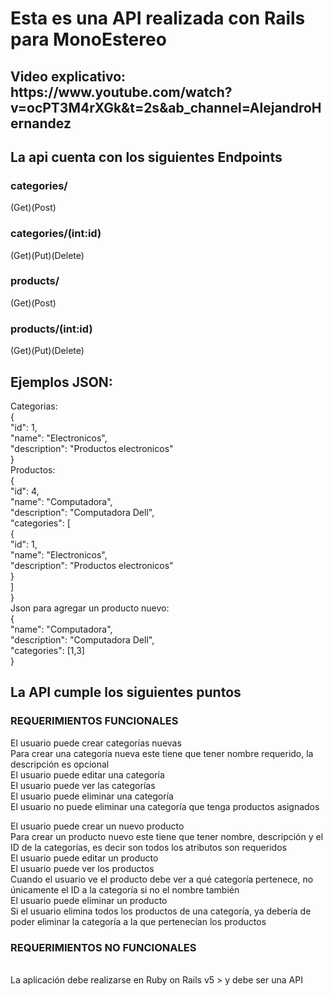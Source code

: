<h1>Esta es una API realizada con Rails para MonoEstereo</h1>
<h2>Video explicativo: https://www.youtube.com/watch?v=ocPT3M4rXGk&t=2s&ab_channel=AlejandroHernandez </h2>
<h2>La api cuenta con los siguientes Endpoints</h2>
<h3>categories/</h3>
(Get)(Post)
<h3>categories/(int:id)</h3>
 (Get)(Put)(Delete)
 <h3>products/</h3>
 (Get)(Post)
 <h3>products/(int:id)</h3>
 (Get)(Put)(Delete)
 <h2> Ejemplos JSON:</h2>
  Categorias:<br>
   {<br>
        "id": 1,<br>
        "name": "Electronicos",<br>
        "description": "Productos electronicos"<br>
   }<br>
   Productos: <br>
   {<br>
    "id": 4,<br>
    "name": "Computadora",<br>
    "description": "Computadora Dell",<br>
    "categories": [<br>
        {<br>
            "id": 1,<br>
            "name": "Electronicos",<br>
            "description": "Productos electronicos"<br>
        }<br>
    ]<br>
}<br>
   Json para agregar un producto nuevo:<br>
   {<br>
    "name": "Computadora",<br>
    "description": "Computadora Dell",<br>
    "categories": [1,3]<br>
}<br>
   <h2>La API cumple los siguientes puntos </h2>
   <h3>REQUERIMIENTOS FUNCIONALES</h3>
El usuario puede crear categorías nuevas<br>
    Para crear una categoría nueva este tiene que tener nombre requerido, la descripción es opcional<br>
El usuario puede editar una categoría<br>
El usuario puede ver las categorías<br>
El usuario puede eliminar una categoría<br>
    El usuario no puede eliminar una categoría que tenga productos asignados<br>

El usuario puede crear un nuevo producto<br>
    Para crear un producto nuevo este tiene que tener nombre, descripción y el ID de la categorías, es decir son todos los atributos son requeridos<br>
El usuario puede editar un producto<br>
El usuario puede ver los productos<br>
    Cuando el usuario ve el producto debe ver a qué categoría pertenece, no únicamente el ID a la categoría si no el nombre también<br>
El usuario puede eliminar un producto<br>
    Si el usuario elimina todos los productos de una categoría, ya debería de poder eliminar la categoría a la que pertenecían los productos<br>


   <h3>REQUERIMIENTOS NO FUNCIONALES</h3><br>
La aplicación debe realizarse en Ruby on Rails v5 > y debe ser una API<br>
